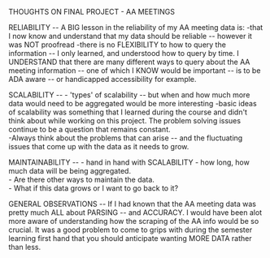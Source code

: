 THOUGHTS ON FINAL PROJECT - AA MEETINGS

RELIABILITY --
	A BIG lesson in the reliability of my AA meeting data is:
	-that I now know and understand that my data should be reliable -- however it was NOT proofread 
	-there is no FLEXIBILITY to how to query the information -- I only learned, and understood how to query by time.  I UNDERSTAND that there are many different ways to query about the AA meeting information -- one of which I KNOW would be important -- is to be ADA aware -- or handicapped accessibility for example.  

SCALABILITY --
	- 'types' of scalability -- but when and how much more data would need to be aggregated would be more interesting 
	-basic ideas of scalability was something that I learned during the course and didn't think about while working on this project.  The problem solving issues continue to be a question that remains constant.  
	-Always think about the problems that can arise -- and the fluctuating issues that come up with the data as it needs to grow.

MAINTAINABILITY --
	- hand in hand with SCALABILITY 
	- how long, how much data will be being aggregated.  
	- Are there other ways to maintain the data.  
	- What if this data grows or I want to go back to it?

	

GENERAL OBSERVATIONS --
		If I had known that the AA meeting data was pretty much ALL about PARSING -- and ACCURACY.  I would have been alot more aware of understanding how the scraping of the AA info would be so crucial.  It was a good problem to come to grips with during the semester learning first hand that you should anticipate wanting MORE DATA rather than less.
